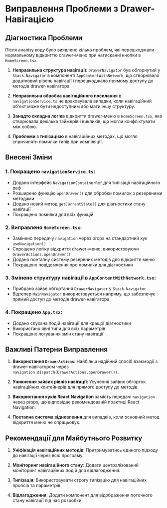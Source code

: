 # Виправлення Проблеми з Drawer-Навігацією

## Діагностика Проблеми

Після аналізу коду було виявлено кілька проблем, які перешкоджали нормальному відкриттю drawer-меню при натисканні кнопки в `HomeScreen.tsx`:

1. **Неправильна структура навігації**: `DrawerNavigator` був обгорнутий у `Stack.Navigator` в компоненті `AppContentWithNetwork`, що створювало додатковий рівень навігації і перешкоджало прямому доступу до методів drawer-навігатора.

2. **Неправильна обробка навігаційного посилання** в `navigationService.ts` не враховувала випадки, коли навігаційний об'єкт може бути недоступним або мати іншу структуру.

3. **Занадто складна логіка** відкриття drawer-меню в `HomeScreen.tsx`, яка створювала декілька таймерів і викликів, що могли конфліктувати між собою.

4. **Проблеми з типізацією** в навігаційних методах, що могло спричиняти помилки типів при компіляції.

## Внесені Зміни

### 1. Покращено `navigationService.ts`:

- Додано інтерфейс `NavigationContainerRef` для типізації навігаційного реф
- Розширено функцію `openDrawer()` для обробки помилок з резервними методами
- Додано новий метод `getCurrentState()` для діагностики стану навігації
- Покращено помилки для всіх функцій

### 2. Виправлено `HomeScreen.tsx`:

- Замінено передачу `navigation` через props на стандартний хук `useNavigation()`
- Спрощено логіку відкриття drawer-меню, використовуючи `DrawerActions.openDrawer()`
- Додано поетапну систему резервних методів для відкриття меню
- Покращено повідомлення про помилки для діагностики

### 3. Змінено структуру навігації в `AppContentWithNetwork.tsx`:

- Прибрано зайве обгортання `DrawerNavigator` у `Stack.Navigator`
- Відтепер `MainNavigator` використовується напряму, що забезпечує прямий доступ до методів drawer-навігатора

### 4. Покращено `App.tsx`:

- Додано слухача подій навігації для кращої діагностики
- Використано явні типи для всіх параметрів
- Покращено логування змін стану навігації

## Важливі Патерни Виправлення

1. **Використання `DrawerActions`**: Найбільш надійний спосіб взаємодії з drawer-навігатором через `navigation.dispatch(DrawerActions.openDrawer())`.

2. **Уникнення зайвих рівнів навігації**: Усунення зайвих обгорток навігаційних контейнерів для прямого доступу до методів.

3. **Використання хуків React Navigation** замість передачі `navigation` через props, що відповідає рекомендованій практиці React Navigation.

4. **Поетапна система відновлення** для випадків, коли основний метод відкриття меню не спрацьовує.

## Рекомендації для Майбутнього Розвитку

1. **Уніфікація навігаційних методів**: Притримуватись єдиного підходу до навігації через всю програму.

2. **Моніторинг навігаційного стану**: Додати централізований моніторинг навігаційних подій для відлагодження.

3. **Типізація**: Використовувати строгу типізацію для навігаційних пропсів та параметрів.

4. **Відлагодження**: Додати компонент для відображення поточного стану навігації під час розробки.